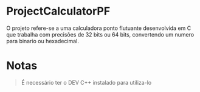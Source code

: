 # ProjectCalculatorPF
O projeto refere-se a uma calculadora ponto flutuante desenvolvida em C que trabalha com precisões de 32 bits ou 64 bits, convertendo um numero para binario ou hexadecimal.

# Notas
> É necessário ter o DEV C++ instalado para utiliza-lo
